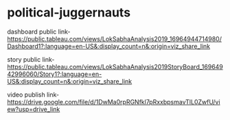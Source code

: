 # political-juggernauts


dashboard public link-https://public.tableau.com/views/LokSabhaAnalysis2019_16964944714980/Dashboard1?:language=en-US&:display_count=n&:origin=viz_share_link

story public link-https://public.tableau.com/views/LokSabhaAnalysis2019StoryBoard_16964942996060/Story1?:language=en-US&:display_count=n&:origin=viz_share_link

video publish link-https://drive.google.com/file/d/1DwMa0rpRGNfkl7pRxxbpsmavTlL0ZwfU/view?usp=drive_link
